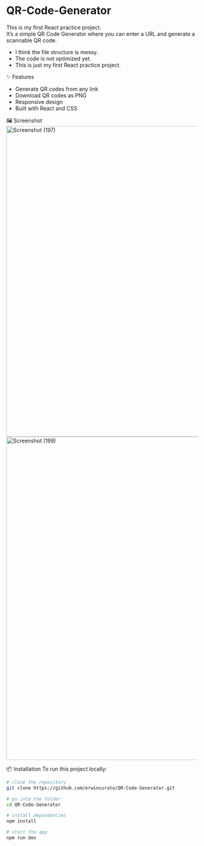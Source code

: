 # QR-Code-Generator

This is my first React practice project.  
It’s a simple QR Code Generator where you can enter a URL and generate a scannable QR code.  
- I think the file structure is messy.
- The code is not optimized yet.
- This is just my first React practice project.

✨ Features
- Generate QR codes from any link
- Download QR codes as PNG
- Responsive design
- Built with React and CSS

 🖼️ Screenshot
<img width="1262" height="818" alt="Screenshot (197)" src="https://github.com/user-attachments/assets/22163b5e-c7a0-4d79-8e4c-05775c9112a5" />
<img width="1202" height="851" alt="Screenshot (199)" src="https://github.com/user-attachments/assets/731e3498-b9a2-41d5-b62d-545bd50aa9f0" />

📦 Installation
To run this project locally:
```bash
# clone the repository
git clone https://github.com/erwincurato/QR-Code-Generator.git

# go into the folder
cd QR-Code-Generator

# install dependencies
npm install

# start the app
npm run dev
